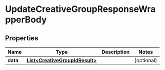 

# UpdateCreativeGroupResponseWrapperBody


## Properties

Name | Type | Description | Notes
------------ | ------------- | ------------- | -------------
**data** | [**List&lt;CreativeGroupIdResult&gt;**](CreativeGroupIdResult.md) |  |  [optional]



